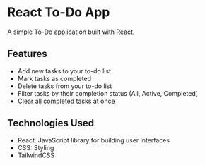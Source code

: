 # React To-Do App

A simple To-Do application built with React.

## Features

- Add new tasks to your to-do list
- Mark tasks as completed
- Delete tasks from your to-do list
- Filter tasks by their completion status (All, Active, Completed)
- Clear all completed tasks at once

## Technologies Used

- React: JavaScript library for building user interfaces
- CSS: Styling
- TailwindCSS
